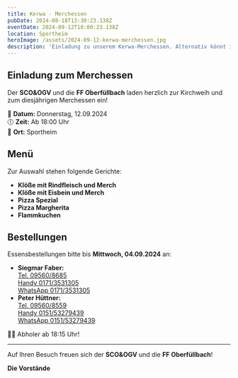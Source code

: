 ```yaml
---
title: Kerwa - Merchessen
pubDate: 2024-08-18T13:30:23.138Z
eventDate: 2024-09-12T18:00:23.138Z
location: Sportheim
heroImage: /assets/2024-09-12-kerwa-merchessen.jpg
description: 'Einladung zu unserem Kerwa-Merchessen. Alternativ könnt ihr leckere Pizza genießen, also meldet euch schnell an!'
---
```


## Einladung zum Merchessen

Der **SCO&OGV** und die **FF Oberfüllbach** laden herzlich zur Kirchweih und zum diesjährigen Merchessen ein!

📅 **Datum:** Donnerstag, 12.09.2024  
🕕 **Zeit:** Ab 18:00 Uhr  
📍 **Ort:** Sportheim

## Menü

Zur Auswahl stehen folgende Gerichte:

- **Klöße mit Rindfleisch und Merch**
- **Klöße mit Eisbein und Merch**
- **Pizza Spezial**
- **Pizza Margherita**
- **Flammkuchen**

## Bestellungen

Essensbestellungen bitte bis **Mittwoch, 04.09.2024** an:

- **Siegmar Faber:**  
  [Tel. 09560/8685](tel:095608685)  
  [Handy 0171/3531305](tel:01713531305)  
  [WhatsApp 0171/3531305](https://wa.me/491713531305)
- **Peter Hüttner:**  
  [Tel. 09560/8559](tel:095608559)  
  [Handy 0151/53279439](tel:015153279439)  
  [WhatsApp 0151/53279439](https://wa.me/4915153279439)


🚗💨 Abholer ab 18:15 Uhr!

---

Auf Ihren Besuch freuen sich der **SCO&OGV** und die **FF Oberfüllbach**!

**Die Vorstände**
